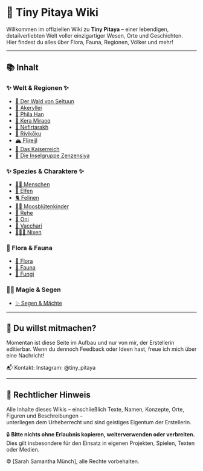 # 🌱 Tiny Pitaya Wiki

Willkommen im offiziellen Wiki zu **Tiny Pitaya** – einer lebendigen, detailverliebten Welt voller einzigartiger Wesen, Orte und Geschichten.  
Hier findest du alles über Flora, Fauna, Regionen, Völker und mehr!

---

## 📚 Inhalt

### ✨ Welt & Regionen ✨

- [🍄 Der Wald von Seltuun](./waldseltuun)
- [🌷 Akeryllei](./akeryllei.md)
- [🌳 Phila Han](./phila-han.md)
- [🌵 Kera Miraoq](./kera-miraoq.md)
- [🌴 Nefirtarakh](./nefirtarakh.md)
- [🌸 Rivikōku](./rivikoku.md)
- [🏔️ Flireijl](./flireijl.md)
- [🏰 Das Kaiserreich](./kaiserreich.md)
- [🌊 Die Inselgruppe Zenzensiya](./zenzensiya.md)


### ✨ Spezies & Charaktere ✨

- [🧙‍♀️ Menschen](./menschen.md)
- [🧝 Elfen](./elfen.md)
- [🐈 Felinen](./felinen.md)
- [👯🏻 Moosblütenkinder](./moosblutenkinder.md)
- [🦌 Rehe](./rehe.md)
- [👹 Oni](oni.md)
- [🐄 Vacchari](vacchari.md)
- [🧜🏻‍♀️ Nixen](./nixen.md)


### 🌿 Flora & Fauna
- [🌱 Flora](./flora.md)
- [🐸 Fauna](./fauna.md)
- [🍄 Fungi](./fungi.md)

### 🧙‍♀️ Magie & Segen
- [✨ Segen & Mächte](./maechte.md)

---

## 🔧 Du willst mitmachen?

Momentan ist diese Seite im Aufbau und nur von mir, der Erstellerin editierbar.
Wenn du dennoch Feedback oder Ideen hast, freue ich mich über eine Nachricht!

📬 Kontakt: Instagram: @tiny_pitaya

---

## 📄 Rechtlicher Hinweis

Alle Inhalte dieses Wikis – einschließlich Texte, Namen, Konzepte, Orte, Figuren und Beschreibungen –  
unterliegen dem Urheberrecht und sind geistiges Eigentum der Erstellerin.

🔒 **Bitte nichts ohne Erlaubnis kopieren, weiterverwenden oder verbreiten.**  
Dies gilt insbesondere für den Einsatz in eigenen Projekten, Spielen, Texten oder Medien.

© [Sarah Samantha Münch], alle Rechte vorbehalten.

